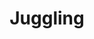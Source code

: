 ---
caption: #what displays in the additional_interests grid:
  title: Juggling
  subtitle:
  thumbnail: assets/img/additional_interests/juggling.jpg
  
#what displays when the item is clicked:
title: Juggling
subtitle:
items:
  - image: assets/img/additional_interests/juggling.jpg #main image, can be a link or a file in assets/img/portfolio
    alt: juggling
    description: "**Three Ball Cascade**"
  - image: assets/img/additional_interests/juggling.jpg
    alt: juggling
    description: "**Three Ball Reverse Cascade**"
  - image: assets/img/additional_interests/juggling.jpg
    alt: juggling
    description: "**Half-Box**"
  - image: assets/img/additional_interests/juggling.jpg
    alt: juggling
    description: "**Mills Mess**"
  - image: assets/img/additional_interests/juggling.jpg
    alt: juggling
    description: "**Romeo's Revenge**"
  - image: assets/img/additional_interests/juggling.jpg
    alt: juggling
    description: "**Four Ball Cascade**"
  - image: assets/img/additional_interests/juggling.jpg
    alt: juggling
    description: "**Fire Torches**"

---